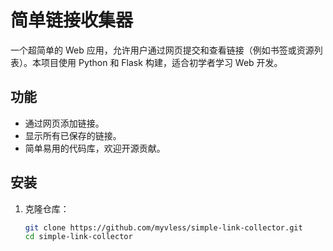 # 简单链接收集器

一个超简单的 Web 应用，允许用户通过网页提交和查看链接（例如书签或资源列表）。本项目使用 Python 和 Flask 构建，适合初学者学习 Web 开发。

## 功能
- 通过网页添加链接。
- 显示所有已保存的链接。
- 简单易用的代码库，欢迎开源贡献。

## 安装
1. 克隆仓库：
   ```bash
   git clone https://github.com/myvless/simple-link-collector.git
   cd simple-link-collector
